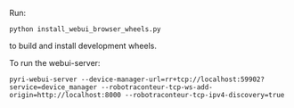 Run:

    python install_webui_browser_wheels.py

to build and install development wheels.

To run the webui-server:

```
pyri-webui-server --device-manager-url=rr+tcp://localhost:59902?service=device_manager --robotraconteur-tcp-ws-add-origin=http://localhost:8000 --robotraconteur-tcp-ipv4-discovery=true
```